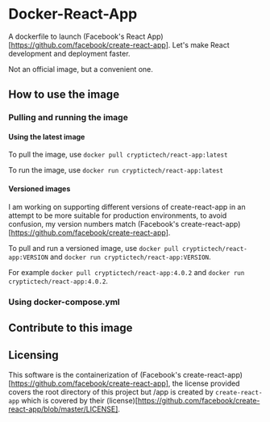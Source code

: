 # Docker-React-App
A dockerfile to launch (Facebook's React App)[https://github.com/facebook/create-react-app]. Let's make React development and deployment faster.

Not an official image, but a convenient one.

## How to use the image

### Pulling and running the image

#### Using the latest image
To pull the image, use `docker pull cryptictech/react-app:latest`

To run the image, use `docker run cryptictech/react-app:latest`

#### Versioned images
I am working on supporting different versions of create-react-app in an attempt to be more suitable for production environments, to avoid confusion, my version numbers match (Facebook's create-react-app)[https://github.com/facebook/create-react-app].

To pull and run a versioned image, use `docker pull cryptictech/react-app:VERSION` and `docker run cryptictech/react-app:VERSION`. 

For example `docker pull cryptictech/react-app:4.0.2` and `docker run cryptictech/react-app:4.0.2`.

### Using docker-compose.yml

## Contribute to this image

## Licensing
This software is the containerization of (Facebook's create-react-app)[https://github.com/facebook/create-react-app], the license provided covers the root directory of this project but /app is created by `create-react-app` which is covered by their (license)[https://github.com/facebook/create-react-app/blob/master/LICENSE].
